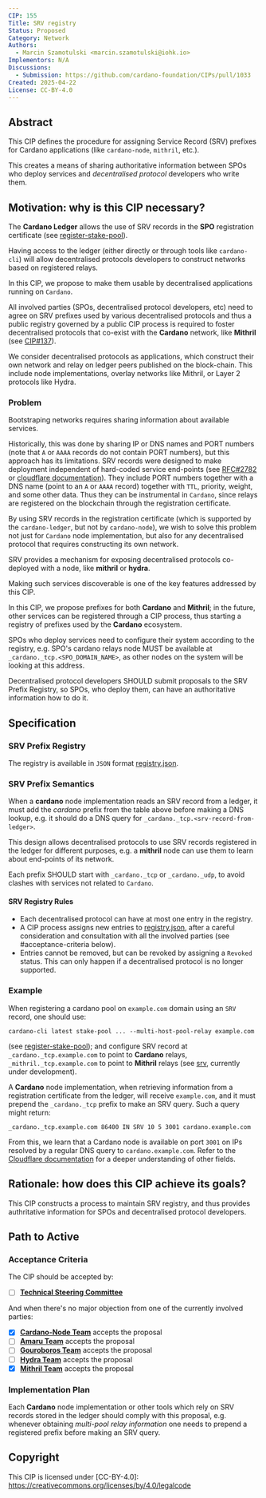 ```yaml
---
CIP: 155
Title: SRV registry
Status: Proposed
Category: Network
Authors:
  - Marcin Szamotulski <marcin.szamotulski@iohk.io>
Implementors: N/A
Discussions: 
  - Submission: https://github.com/cardano-foundation/CIPs/pull/1033
Created: 2025-04-22
License: CC-BY-4.0
---
```


## Abstract

This CIP defines the procedure for assigning Service Record (SRV) prefixes for Cardano applications (like `cardano-node`, `mithril`, etc.).

This creates a means of sharing authoritative information between SPOs who deploy services and _decentralised protocol_ developers who write them.

## Motivation: why is this CIP necessary?

The **Cardano Ledger** allows the use of SRV records in the **SPO** registration certificate (see [register-stake-pool]).

Having access to the ledger (either directly or through tools like `cardano-cli`) will allow decentralised protocols developers to construct networks based on registered relays. 

In this CIP, we propose to make them usable by decentralised applications running on `Cardano`.


All involved parties (SPOs, decentralised protocol developers, etc) need to agree on SRV prefixes used by various decentralised protocols and thus a public registry governed by a public CIP process is required to foster decentralised protocols that co-exist with the **Cardano** network, like **Mithril** (see [CIP#137]).

We consider decentralised protocols as applications, which construct their own network and relay on ledger peers published on the block-chain. This include node implementations, overlay networks like Mithril, or Layer 2 protocols like Hydra.

### Problem

Bootstraping networks requires sharing information about available services.

Historically, this was done by sharing IP or DNS names and PORT numbers (note that `A` or `AAAA` records do not contain PORT numbers), but this approach has its limitations.
SRV records were designed to make deployment independent of hard-coded service end-points (see [RFC#2782] or [cloudflare documentation][srv]).  They include PORT numbers together with a DNS name (point to an `A` or `AAAA` record) together with `TTL`, priority, weight, and some other data.
Thus they can be instrumental in `Cardano`, since relays are registered on the blockchain through the registration certificate.

By using SRV records in the registration certificate (which is supported by the `cardano-ledger`, but not by `cardano-node`), we wish to solve this problem not just for `Cardano` node implementation, but also for any decentralised protocol that requires constructing its own network.

SRV provides a mechanism for exposing decentralised protocols co-deployed with a node, like **mithril** or **hydra**.

Making such services discoverable is one of the key features addressed by this CIP.

In this CIP, we propose prefixes for both **Cardano** and **Mithril**; in the future, other services can be registered through a CIP process, thus starting a registry of prefixes used by the **Cardano** ecosystem.

SPOs who deploy services need to configure their system according to the registry, e.g. SPO's cardano relays node MUST be available at `_cardano._tcp.<SPO_DOMAIN_NAME>`, as other nodes on the system will be looking at this address.

Decentralised protocol developers SHOULD submit proposals to the SRV Prefix Registry, so SPOs, who deploy them, can have an authoritative information how to do it.

## Specification

### SRV Prefix Registry

The registry is available in `JSON` format [registry.json].

### SRV Prefix Semantics

When a **cardano** node implementation reads an SRV record from a ledger, it must add the _cardano_ prefix from the table above before making a DNS lookup, e.g. it should do a DNS query for `_cardano._tcp.<srv-record-from-ledger>`.

This design allows decentralised protocols to use SRV records registered in the ledger for different purposes, e.g. a **mithril** node can use them to learn about end-points of its network.

Each prefix SHOULD start with `_cardano._tcp` or `_cardano._udp`, to avoid clashes with services not related to `Cardano`.

#### SRV Registry Rules

* Each decentralised protocol can have at most one entry in the registry.
* A CIP process assigns new entries to [registry.json], after a careful consideration and consultation with all the involved parties (see #acceptance-criteria below).
* Entries cannot be removed, but can be revoked by assigning a `Revoked` status.
  This can only happen if a decentralised protocol is no longer supported.

### Example

When registering a cardano pool on `example.com` domain using an `SRV` record, one should use:
```shell
cardano-cli latest stake-pool ... --multi-host-pool-relay example.com
```
(see [register-stake-pool]); and configure SRV record at `_cardano._tcp.example.com` to point to **Cardano** relays, `_mithril._tcp.example.com` to point to **Mithril** relays (see [srv], currently under development).

A **Cardano** node implementation, when retrieving information from a registration certificate from the ledger, will receive `example.com`, and it must prepend the `_cardano._tcp` prefix to make an SRV query.  Such a query might return:

```
_cardano._tcp.example.com 86400 IN SRV 10 5 3001 cardano.example.com
```
From this, we learn that a Cardano node is available on port `3001` on IPs resolved by a regular DNS query to `cardano.example.com`.
Refer to the [Cloudflare documentation][srv] for a deeper understanding of other fields.


## Rationale: how does this CIP achieve its goals?

This CIP constructs a process to maintain SRV registry, and thus provides authritative information for SPOs and decentralised protocol developers.


## Path to Active

### Acceptance Criteria

The CIP should be accepted by:

* [ ] [**Technical Steering Committee**][tsc]

And when there's no major objection from one of the currently involved parties:

* [x] [**Cardano-Node Team**][cardano-node] accepts the proposal
* [ ] [**Amaru Team**][amaru] accepts the proposal
* [ ] [**Gouroboros Team**][gouroboros] accepts the proposal
* [ ] [**Hydra Team**][hydra] accepts the proposal
* [x] [**Mithril Team**][mithril] accepts the proposal

### Implementation Plan

Each **Cardano** node implementation or other tools which rely on SRV records stored in the ledger should comply with this proposal,
e.g. whenever obtaining _multi-pool relay information_ one needs to prepend a registered prefix before making an SRV query.


## Copyright

This CIP is licensed under [CC-BY-4.0]: https://creativecommons.org/licenses/by/4.0/legalcode

[CIP#137]: ../CIP-0137
[register-stake-pool]: https://developers.cardano.org/docs/operate-a-stake-pool/register-stake-pool
[RFC#2782]: https://datatracker.ietf.org/doc/html/rfc2782 
[srv]: https://www.cloudflare.com/en-gb/learning/dns/dns-records/dns-srv-record/

[amaru]: https://github.com/pragma-org/amaru
[cardano-node]: https://github.com/IntersectMBO/cardano-node
[mithril]: https://github.com/input-output-hk/mithril
[gouroboros]: https://github.com/blinklabs-io/gouroboros
[tsc]: https://docs.intersectmbo.org/intersect-overview/intersect-committees/technical-steering-committee-tsc
[hydra]: https://github.com/cardano-scaling/hydra
[register-stake-pool]: https://developers.cardano.org/docs/operate-a-stake-pool/register-stake-pool/#generate-the-stake-pool-registration-certificate

[registry.json]: ./registry.json
